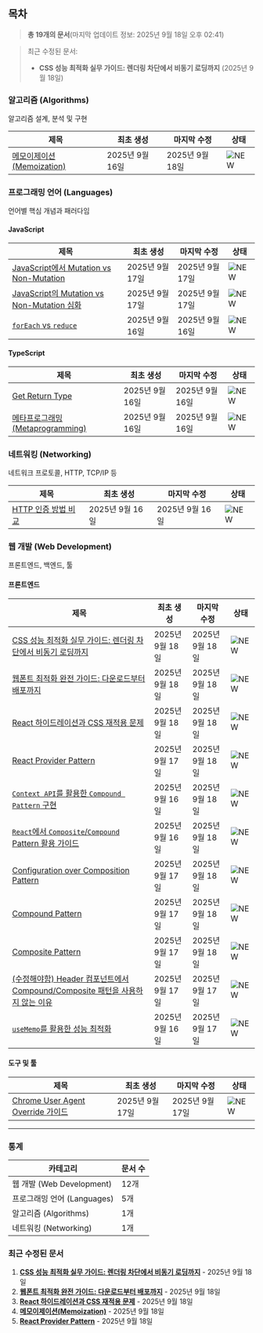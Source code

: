 ## 목차

> **총 19개의 문서**(마지막 업데이트 정보: 2025년 9월 18일 오후 02:41)

> 최근 수정된 문서:
>- **CSS 성능 최적화 실무 가이드: 렌더링 차단에서 비동기 로딩까지** (2025년 9월 18일)

### 알고리즘 (Algorithms)

알고리즘 설계, 분석 및 구현

| 제목 | 최초 생성 | 마지막 수정 | 상태 |
|------|----------|------------|------|
| [메모이제이션(Memoization)](/algorithms/memoization-optimization-technique.md) | 2025년 9월 16일 | 2025년 9월 18일 | ![NEW](https://img.shields.io/badge/NEW-red?style=flat-square) |

### 프로그래밍 언어 (Languages)

언어별 핵심 개념과 패러다임

#### JavaScript

| 제목 | 최초 생성 | 마지막 수정 | 상태 |
|------|----------|------------|------|
| [JavaScript에서 Mutation vs Non-Mutation](/languages/javascript/mutation-vs-non-mutation.md) | 2025년 9월 17일 | 2025년 9월 17일 | ![NEW](https://img.shields.io/badge/NEW-red?style=flat-square) |
| [JavaScript의 Mutation vs Non-Mutation 심화](/languages/javascript/mutation-vs-non-mutation-examples.md) | 2025년 9월 17일 | 2025년 9월 17일 | ![NEW](https://img.shields.io/badge/NEW-red?style=flat-square) |
| [`forEach` vs `reduce`](/languages/javascript/foreach-vs-reduce-functional-programming.md) | 2025년 9월 16일 | 2025년 9월 16일 | ![NEW](https://img.shields.io/badge/NEW-red?style=flat-square) |

#### TypeScript

| 제목 | 최초 생성 | 마지막 수정 | 상태 |
|------|----------|------------|------|
| [Get Return Type](/languages/typescript/get_return_type.md) | 2025년 9월 16일 | 2025년 9월 16일 | ![NEW](https://img.shields.io/badge/NEW-red?style=flat-square) |
| [메타프로그래밍(Metaprogramming)](/languages/typescript/metaprogramming-concept.md) | 2025년 9월 16일 | 2025년 9월 16일 | ![NEW](https://img.shields.io/badge/NEW-red?style=flat-square) |

### 네트워킹 (Networking)

네트워크 프로토콜, HTTP, TCP/IP 등

| 제목 | 최초 생성 | 마지막 수정 | 상태 |
|------|----------|------------|------|
| [HTTP 인증 방법 비교](/networking/http/http_authentication_methods.md) | 2025년 9월 16일 | 2025년 9월 16일 | ![NEW](https://img.shields.io/badge/NEW-red?style=flat-square) |

### 웹 개발 (Web Development)

프론트엔드, 백엔드, 툴

#### 프론트엔드

| 제목 | 최초 생성 | 마지막 수정 | 상태 |
|------|----------|------------|------|
| [CSS 성능 최적화 실무 가이드: 렌더링 차단에서 비동기 로딩까지](/web-development/frontend/css/preload-css-async-loading.md) | 2025년 9월 18일 | 2025년 9월 18일 | ![NEW](https://img.shields.io/badge/NEW-red?style=flat-square) |
| [웹폰트 최적화 완전 가이드: 다운로드부터 배포까지](/web-development/frontend/css/font-optimization-preload-fout.md) | 2025년 9월 18일 | 2025년 9월 18일 | ![NEW](https://img.shields.io/badge/NEW-red?style=flat-square) |
| [React 하이드레이션과 CSS 재적용 문제](/web-development/frontend/react/patterns/hydration-and-css-issues.md) | 2025년 9월 18일 | 2025년 9월 18일 | ![NEW](https://img.shields.io/badge/NEW-red?style=flat-square) |
| [React Provider Pattern](/web-development/frontend/react/patterns/react-provider-pattern.md) | 2025년 9월 17일 | 2025년 9월 18일 | ![NEW](https://img.shields.io/badge/NEW-red?style=flat-square) |
| [`Context API`를 활용한 `Compound Pattern` 구현](/web-development/frontend/react/patterns/react-context-api-compound-pattern.md) | 2025년 9월 16일 | 2025년 9월 18일 | ![NEW](https://img.shields.io/badge/NEW-red?style=flat-square) |
| [`React`에서 `Composite`/`Compound` Pattern 활용 가이드](/web-development/frontend/react/patterns/react-composite-compound-patterns.md) | 2025년 9월 16일 | 2025년 9월 18일 | ![NEW](https://img.shields.io/badge/NEW-red?style=flat-square) |
| [Configuration over Composition Pattern](/web-development/frontend/react/patterns/configuration-over-composition.md) | 2025년 9월 17일 | 2025년 9월 18일 | ![NEW](https://img.shields.io/badge/NEW-red?style=flat-square) |
| [Compound Pattern](/web-development/frontend/react/patterns/compound-pattern.md) | 2025년 9월 17일 | 2025년 9월 18일 | ![NEW](https://img.shields.io/badge/NEW-red?style=flat-square) |
| [Composite Pattern](/web-development/frontend/react/patterns/composite-pattern.md) | 2025년 9월 17일 | 2025년 9월 18일 | ![NEW](https://img.shields.io/badge/NEW-red?style=flat-square) |
| [(수정해야함) Header 컴포넌트에서 Compound/Composite 패턴을 사용하지 않는 이유](/web-development/frontend/react/pattern.md) | 2025년 9월 17일 | 2025년 9월 17일 | ![NEW](https://img.shields.io/badge/NEW-red?style=flat-square) |
| [`useMemo`를 활용한 성능 최적화](/web-development/frontend/react/optimization/react-usememo-optimization.md) | 2025년 9월 16일 | 2025년 9월 17일 | ![NEW](https://img.shields.io/badge/NEW-red?style=flat-square) |

#### 도구 및 툴

| 제목 | 최초 생성 | 마지막 수정 | 상태 |
|------|----------|------------|------|
| [Chrome User Agent Override 가이드](/web-development/tools/chrome-user-agent-override.md) | 2025년 9월 17일 | 2025년 9월 17일 | ![NEW](https://img.shields.io/badge/NEW-red?style=flat-square) |

---

### 통계

| 카테고리 | 문서 수 |
|----------|--------|
| 웹 개발 (Web Development) | 12개 |
| 프로그래밍 언어 (Languages) | 5개 |
| 알고리즘 (Algorithms) | 1개 |
| 네트워킹 (Networking) | 1개 |

### 최근 수정된 문서

1. **[CSS 성능 최적화 실무 가이드: 렌더링 차단에서 비동기 로딩까지](/web-development/frontend/css/preload-css-async-loading.md)** - 2025년 9월 18일
1. **[웹폰트 최적화 완전 가이드: 다운로드부터 배포까지](/web-development/frontend/css/font-optimization-preload-fout.md)** - 2025년 9월 18일
1. **[React 하이드레이션과 CSS 재적용 문제](/web-development/frontend/react/patterns/hydration-and-css-issues.md)** - 2025년 9월 18일
1. **[메모이제이션(Memoization)](/algorithms/memoization-optimization-technique.md)** - 2025년 9월 18일
1. **[React Provider Pattern](/web-development/frontend/react/patterns/react-provider-pattern.md)** - 2025년 9월 18일


